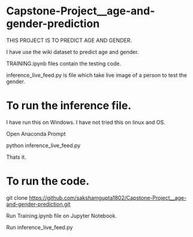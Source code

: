 # Capstone-Project__age-and-gender-prediction

THIS PROJECT IS TO PREDICT AGE AND GENDER.

I have use the wiki dataset to predict age and gender.

TRAINING.ipynb files contain the testing code.


inference_live_feed.py  is file which  take live image of a person to test the gender.

# To run the inference file.
I have run this on Windows. I have not tried this on linux and OS.

Open Anaconda Prompt

python inference_live_feed.py

Thats it.

# To run the code.

git clone https://github.com/sakshamgupta1802/Capstone-Project__age-and-gender-prediction.git

Run Training.ipynb file  on Jupyter Notebook.

Run inference_live_feed.py 
